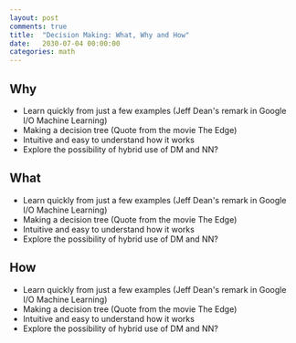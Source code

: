 ```yaml
---
layout: post
comments: true
title:  "Decision Making: What, Why and How"
date:   2030-07-04 00:00:00
categories: math
---
```


## Why
* Learn quickly from just a few examples (Jeff Dean's remark in Google I/O Machine Learning)
* Making a decision tree (Quote from the movie The Edge)
* Intuitive and easy to understand how it works
* Explore the possibility of hybrid use of DM and NN?

## What
* Learn quickly from just a few examples (Jeff Dean's remark in Google I/O Machine Learning)
* Making a decision tree (Quote from the movie The Edge)
* Intuitive and easy to understand how it works
* Explore the possibility of hybrid use of DM and NN?

## How
* Learn quickly from just a few examples (Jeff Dean's remark in Google I/O Machine Learning)
* Making a decision tree (Quote from the movie The Edge)
* Intuitive and easy to understand how it works
* Explore the possibility of hybrid use of DM and NN?
